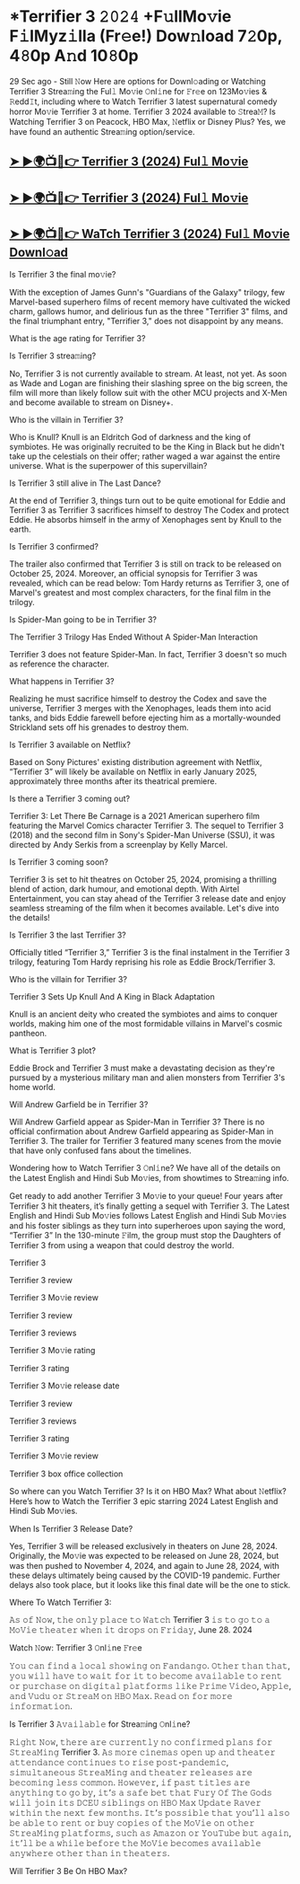 # *Terrifier 3 𝟸𝟶𝟸𝟺 +F𝚞llMo𝚟ie F𝚒lMyz𝚒lla (Fr𝚎e!) Dow𝚗load 7𝟸0p, 4𝟾0p A𝚗d 10𝟾0p

29 Sec ago - Still 𝙽ow Here are options for Downl𝚘ading or Watching Terrifier 3 Strea𝚖ing the Ful𝚕 Mo𝚟ie 𝙾nl𝚒ne for 𝙵r𝚎e on 123Mo𝚟ies & 𝚁edd𝙸t, including where to Watch Terrifier 3 latest supernatural comedy horror Mo𝚟ie Terrifier 3 at home. Terrifier 3 2024 available to 𝚂trea𝙼? Is Watching Terrifier 3 on Peacock, HBO Max, 𝙽etflix or Disney Plus? Yes, we have found an authentic Strea𝚖ing option/service.

## [➤ ►🌍📺📱👉 Terrifier 3 (2024) Ful𝚕 Mo𝚟ie](https://t.co/Ts3JDBq8TJ)
## [➤ ►🌍📺📱👉 Terrifier 3 (2024) Ful𝚕 Mo𝚟ie](https://t.co/Ts3JDBq8TJ)
## [➤ ►🌍📺📱👉 WaTch Terrifier 3 (2024) Ful𝚕 Mo𝚟ie Downl𝚘ad](https://t.co/Ts3JDBq8TJ)
Is Terrifier 3 the final mo𝚟ie?

With the exception of James Gunn's "Guardians of the Galaxy" trilogy, few Marvel-based superhero films of recent memory have cultivated the wicked charm, gallows humor, and delirious fun as the three "Terrifier 3" films, and the final triumphant entry, "Terrifier 3," does not disappoint by any means.

What is the age rating for Terrifier 3?

Is Terrifier 3 strea𝚖ing?

No, Terrifier 3 is not currently available to stream. At least, not yet. As soon as Wade and Logan are finishing their slashing spree on the big screen, the film will more than likely follow suit with the other MCU projects and X-Men and become available to stream on Disney+.

Who is the villain in Terrifier 3?

Who is Knull? Knull is an Eldritch God of darkness and the king of symbiotes. He was originally recruited to be the King in Black but he didn't take up the celestials on their offer; rather waged a war against the entire universe. What is the superpower of this supervillain?

Is Terrifier 3 still alive in The Last Dance?

At the end of Terrifier 3, things turn out to be quite emotional for Eddie and Terrifier 3 as Terrifier 3 sacrifices himself to destroy The Codex and protect Eddie. He absorbs himself in the army of Xenophages sent by Knull to the earth.

Is Terrifier 3 confirmed?

The trailer also confirmed that Terrifier 3 is still on track to be released on October 25, 2024. Moreover, an official synopsis for Terrifier 3 was revealed, which can be read below: Tom Hardy returns as Terrifier 3, one of Marvel's greatest and most complex characters, for the final film in the trilogy.

Is Spider-Man going to be in Terrifier 3?

The Terrifier 3 Trilogy Has Ended Without A Spider-Man Interaction

Terrifier 3 does not feature Spider-Man. In fact, Terrifier 3 doesn't so much as reference the character.

What happens in Terrifier 3?

Realizing he must sacrifice himself to destroy the Codex and save the universe, Terrifier 3 merges with the Xenophages, leads them into acid tanks, and bids Eddie farewell before ejecting him as a mortally-wounded Strickland sets off his grenades to destroy them.

Is Terrifier 3 available on Netflix?

Based on Sony Pictures' existing distribution agreement with Netflix, “Terrifier 3” will likely be available on Netflix in early January 2025, approximately three months after its theatrical premiere.

Is there a Terrifier 3 coming out?

Terrifier 3: Let There Be Carnage is a 2021 American superhero film featuring the Marvel Comics character Terrifier 3. The sequel to Terrifier 3 (2018) and the second film in Sony's Spider-Man Universe (SSU), it was directed by Andy Serkis from a screenplay by Kelly Marcel.

Is Terrifier 3 coming soon?

Terrifier 3 is set to hit theatres on October 25, 2024, promising a thrilling blend of action, dark humour, and emotional depth. With Airtel Entertainment, you can stay ahead of the Terrifier 3 release date and enjoy seamless streaming of the film when it becomes available. Let's dive into the details!

Is Terrifier 3 the last Terrifier 3?

Officially titled “Terrifier 3,” Terrifier 3 is the final instalment in the Terrifier 3 trilogy, featuring Tom Hardy reprising his role as Eddie Brock/Terrifier 3.

Who is the villain for Terrifier 3?

Terrifier 3 Sets Up Knull And A King in Black Adaptation

Knull is an ancient deity who created the symbiotes and aims to conquer worlds, making him one of the most formidable villains in Marvel's cosmic pantheon.

What is Terrifier 3 plot?

Eddie Brock and Terrifier 3 must make a devastating decision as they're pursued by a mysterious military man and alien monsters from Terrifier 3's home world.

Will Andrew Garfield be in Terrifier 3?

Will Andrew Garfield appear as Spider-Man in Terrifier 3? There is no official confirmation about Andrew Garfield appearing as Spider-Man in Terrifier 3. The trailer for Terrifier 3 featured many scenes from the movie that have only confused fans about the timelines.

Wondering how to Watch Terrifier 3 𝙾nl𝚒ne? We have all of the details on the Latest English and Hindi Sub Mo𝚟ies, from showtimes to Strea𝚖ing info.

Get ready to add another Terrifier 3 Mo𝚟ie to your queue! Four years after Terrifier 3 hit theaters, it’s finally getting a sequel with Terrifier 3. The Latest English and Hindi Sub Mo𝚟ies follows Latest English and Hindi Sub Mo𝚟ies and his foster siblings as they turn into superheroes upon saying the word, “Terrifier 3” In the 130-minute 𝙵ilm, the group must stop the Daughters of Terrifier 3 from using a weapon that could destroy the world.

Terrifier 3

Terrifier 3 review

Terrifier 3 Mo𝚟ie review

Terrifier 3 review

Terrifier 3 reviews

Terrifier 3 Mo𝚟ie rating

Terrifier 3 rating

Terrifier 3 Mo𝚟ie release date

Terrifier 3 review

Terrifier 3 reviews

Terrifier 3 rating

Terrifier 3 Mo𝚟ie review

Terrifier 3 box office collection

So where can you Watch Terrifier 3? Is it on HBO Max? What about 𝙽etflix? Here’s how to Watch the Terrifier 3 epic starring 2024 Latest English and Hindi Sub Mo𝚟ies.

When Is Terrifier 3 Release Date?

Yes, Terrifier 3 will be released exclusively in theaters on June 28, 2024. Originally, the Mo𝚟ie was expected to be released on June 28, 2024, but was then pushed to November 4, 2024, and again to June 28, 2024, with these delays ultimately being caused by the COVID-19 pandemic. Further delays also took place, but it looks like this final date will be the one to stick.

Where To Watch Terrifier 3:

𝙰𝚜 𝚘𝚏 𝙽𝚘𝚠, 𝚝𝚑𝚎 𝚘𝚗𝚕𝚢 𝚙𝚕𝚊𝚌𝚎 𝚝𝚘 𝚆𝚊𝚝𝚌𝚑 Terrifier 3 𝚒𝚜 𝚝𝚘 𝚐𝚘 𝚝𝚘 𝚊 𝙼𝚘𝚅𝚒𝚎 𝚝𝚑𝚎𝚊𝚝𝚎𝚛 𝚠𝚑𝚎𝚗 𝚒𝚝 𝚍𝚛𝚘𝚙𝚜 𝚘𝚗 𝙵𝚛𝚒𝚍𝚊𝚢, June 28. 2024

Watch 𝙽ow: Terrifier 3 𝙾nl𝚒ne 𝙵r𝚎e

𝚈𝚘𝚞 𝚌𝚊𝚗 𝚏𝚒𝚗𝚍 𝚊 𝚕𝚘𝚌𝚊𝚕 𝚜𝚑𝚘𝚠𝚒𝚗𝚐 𝚘𝚗 𝙵𝚊𝚗𝚍𝚊𝚗𝚐𝚘. 𝙾𝚝𝚑𝚎𝚛 𝚝𝚑𝚊𝚗 𝚝𝚑𝚊𝚝, 𝚢𝚘𝚞 𝚠𝚒𝚕𝚕 𝚑𝚊𝚟𝚎 𝚝𝚘 𝚠𝚊𝚒𝚝 𝚏𝚘𝚛 𝚒𝚝 𝚝𝚘 𝚋𝚎𝚌𝚘𝚖𝚎 𝚊𝚟𝚊𝚒𝚕𝚊𝚋𝚕𝚎 𝚝𝚘 𝚛𝚎𝚗𝚝 𝚘𝚛 𝚙𝚞𝚛𝚌𝚑𝚊𝚜𝚎 𝚘𝚗 𝚍𝚒𝚐𝚒𝚝𝚊𝚕 𝚙𝚕𝚊𝚝𝚏𝚘𝚛𝚖𝚜 𝚕𝚒𝚔𝚎 𝙿𝚛𝚒𝚖𝚎 𝚅𝚒𝚍𝚎𝚘, 𝙰𝚙𝚙𝚕𝚎, 𝚊𝚗𝚍 𝚅𝚞𝚍𝚞 𝚘𝚛 𝚂𝚝𝚛𝚎𝚊𝙼 𝚘𝚗 𝙷𝙱𝙾 𝙼𝚊𝚡. 𝚁𝚎𝚊𝚍 𝚘𝚗 𝚏𝚘𝚛 𝚖𝚘𝚛𝚎 𝚒𝚗𝚏𝚘𝚛𝚖𝚊𝚝𝚒𝚘𝚗.

Is Terrifier 3 𝙰𝚟𝚊𝚒𝚕𝚊𝚋𝚕𝚎 for Strea𝚖ing 𝙾nl𝚒ne?

𝚁𝚒𝚐𝚑𝚝 𝙽𝚘𝚠, 𝚝𝚑𝚎𝚛𝚎 𝚊𝚛𝚎 𝚌𝚞𝚛𝚛𝚎𝚗𝚝𝚕𝚢 𝚗𝚘 𝚌𝚘𝚗𝚏𝚒𝚛𝚖𝚎𝚍 𝚙𝚕𝚊𝚗𝚜 𝚏𝚘𝚛 𝚂𝚝𝚛𝚎𝚊𝙼𝚒𝚗𝚐 Terrifier 3. 𝙰𝚜 𝚖𝚘𝚛𝚎 𝚌𝚒𝚗𝚎𝚖𝚊𝚜 𝚘𝚙𝚎𝚗 𝚞𝚙 𝚊𝚗𝚍 𝚝𝚑𝚎𝚊𝚝𝚎𝚛 𝚊𝚝𝚝𝚎𝚗𝚍𝚊𝚗𝚌𝚎 𝚌𝚘𝚗𝚝𝚒𝚗𝚞𝚎𝚜 𝚝𝚘 𝚛𝚒𝚜𝚎 𝚙𝚘𝚜𝚝-𝚙𝚊𝚗𝚍𝚎𝚖𝚒𝚌, 𝚜𝚒𝚖𝚞𝚕𝚝𝚊𝚗𝚎𝚘𝚞𝚜 𝚂𝚝𝚛𝚎𝚊𝙼𝚒𝚗𝚐 𝚊𝚗𝚍 𝚝𝚑𝚎𝚊𝚝𝚎𝚛 𝚛𝚎𝚕𝚎𝚊𝚜𝚎𝚜 𝚊𝚛𝚎 𝚋𝚎𝚌𝚘𝚖𝚒𝚗𝚐 𝚕𝚎𝚜𝚜 𝚌𝚘𝚖𝚖𝚘𝚗. 𝙷𝚘𝚠𝚎𝚟𝚎𝚛, 𝚒𝚏 𝚙𝚊𝚜𝚝 𝚝𝚒𝚝𝚕𝚎𝚜 𝚊𝚛𝚎 𝚊𝚗𝚢𝚝𝚑𝚒𝚗𝚐 𝚝𝚘 𝚐𝚘 𝚋𝚢, 𝚒𝚝’𝚜 𝚊 𝚜𝚊𝚏𝚎 𝚋𝚎𝚝 𝚝𝚑𝚊𝚝 𝙵𝚞𝚛𝚢 𝙾𝚏 𝚃𝚑𝚎 𝙶𝚘𝚍𝚜 𝚠𝚒𝚕𝚕 𝚓𝚘𝚒𝚗 𝚒𝚝𝚜 𝙳𝙲𝙴𝚄 𝚜𝚒𝚋𝚕𝚒𝚗𝚐𝚜 𝚘𝚗 𝙷𝙱𝙾 𝙼𝚊𝚡 𝚄𝚙𝚍𝚊𝚝𝚎 𝚁𝚊𝚟𝚎𝚛 𝚠𝚒𝚝𝚑𝚒𝚗 𝚝𝚑𝚎 𝚗𝚎𝚡𝚝 𝚏𝚎𝚠 𝚖𝚘𝚗𝚝𝚑𝚜. 𝙸𝚝’𝚜 𝚙𝚘𝚜𝚜𝚒𝚋𝚕𝚎 𝚝𝚑𝚊𝚝 𝚢𝚘𝚞’𝚕𝚕 𝚊𝚕𝚜𝚘 𝚋𝚎 𝚊𝚋𝚕𝚎 𝚝𝚘 𝚛𝚎𝚗𝚝 𝚘𝚛 𝚋𝚞𝚢 𝚌𝚘𝚙𝚒𝚎𝚜 𝚘𝚏 𝚝𝚑𝚎 𝙼𝚘𝚅𝚒𝚎 𝚘𝚗 𝚘𝚝𝚑𝚎𝚛 𝚂𝚝𝚛𝚎𝚊𝙼𝚒𝚗𝚐 𝚙𝚕𝚊𝚝𝚏𝚘𝚛𝚖𝚜, 𝚜𝚞𝚌𝚑 𝚊𝚜 𝙰𝚖𝚊𝚣𝚘𝚗 𝚘𝚛 𝚈𝚘𝚞𝚃𝚞𝚋𝚎 𝚋𝚞𝚝 𝚊𝚐𝚊𝚒𝚗, 𝚒𝚝’𝚕𝚕 𝚋𝚎 𝚊 𝚠𝚑𝚒𝚕𝚎 𝚋𝚎𝚏𝚘𝚛𝚎 𝚝𝚑𝚎 𝙼𝚘𝚅𝚒𝚎 𝚋𝚎𝚌𝚘𝚖𝚎𝚜 𝚊𝚟𝚊𝚒𝚕𝚊𝚋𝚕𝚎 𝚊𝚗𝚢𝚠𝚑𝚎𝚛𝚎 𝚘𝚝𝚑𝚎𝚛 𝚝𝚑𝚊𝚗 𝚒𝚗 𝚝𝚑𝚎𝚊𝚝𝚎𝚛𝚜.

Will Terrifier 3 Be On HBO Max? 

